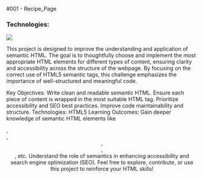 #001 - Recipe_Page
<h3>Technologies:</h3>
<p>
  <a href="https://skillicons.dev">
    <img src="https://skillicons.dev/icons?i=html,css" />
  </a>
</p>

This project is designed to improve the understanding and application of semantic HTML. The goal is to thoughtfully choose and implement the most appropriate HTML elements for different types of content, ensuring clarity and accessibility across the structure of the webpage. By focusing on the correct use of HTML5 semantic tags, this challenge emphasizes the importance of well-structured and meaningful code.

Key Objectives:
Write clean and readable semantic HTML.
Ensure each piece of content is wrapped in the most suitable HTML tag.
Prioritize accessibility and SEO best practices.
Improve code maintainability and structure.
Technologies:
HTML5
Learning Outcomes:
Gain deeper knowledge of semantic HTML elements like <article>, <section>, <header>, <nav>, <footer>, etc.
Understand the role of semantics in enhancing accessibility and search engine optimization (SEO).
Feel free to explore, contribute, or use this project to reinforce your HTML skills!
